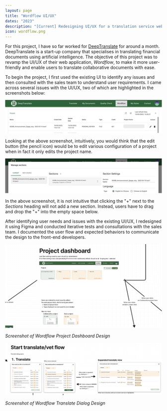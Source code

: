 ```yaml
---
layout: page
title: "Wordflow UI/UX"
dates: "2023"
description: "[Current] Redesigning UI/UX for a translation service web application"
icon: wordflow.png
---
```


For this project, I have so far worked for [DeepTranslate](https://deeptranslate.hk/) for around a month. DeepTranslate is a start-up company that specialises in translating financial documents using artificial intelligence. The objective of this project was to revamp the UI/UX of their web application, _Wordflow_, to make it more user-friendly and enable users to translate collaborative documents with ease.

To begin the project, I first used the existing UI to identify any issues and then consulted with the sales team to understand user requirements. I came across several issues with the UI/UX, two of which are highlighted in the screenshots below:

![Wordflow UI Edit project name](/assets/pages/wordflow-ui/edit-project-name.png)

Looking at the above screenshot, intuitively, you would think that the edit button (the pencil icon) would be to edit various configuration of a project when in fact it only edits the project name.

![Wordflow UI Manage sections](/assets/pages/wordflow-ui/manage-sections.png)

In the above screenshot, it is not intuitive that clicking the "+" next to the _Sections_ heading will not add a new section. Instead, users have to drag and drop the "+" into the empty space below.

After identifying user needs and issues with the existing UI/UX, I redesigned it using Figma and conducted iterative tests and consultations with the sales team. I documented the user flow and expected behaviors to communicate the design to the front-end developers.

![Wordflow UI Project dashboard design](/assets/pages/wordflow-ui/project-dashboard-design.png)

_Screenshot of Wordflow Project Dashboard Design_

![Wordflow UI Project translate design](/assets/pages/wordflow-ui/translate-design.png)

_Screenshot of Wordflow Translate Dialog Design_
